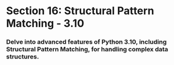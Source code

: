 # Section 16: Structural Pattern Matching - 3.10
### Delve into advanced features of Python 3.10, including Structural Pattern Matching, for handling complex data structures.